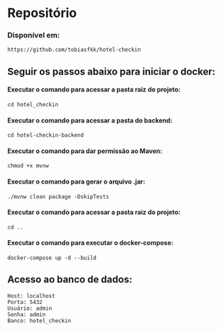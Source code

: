 # Repositório
    
### Disponível em: 

    https://github.com/tobiasfkk/hotel-checkin

## Seguir os passos abaixo para iniciar o docker:

#### Executar o comando para acessar a pasta raiz do projeto: 

    cd hotel_checkin

#### Executar o comando para acessar a pasta do backend:

    cd hotel-checkin-backend

#### Executar o comando para dar permissão ao Maven:

    chmod +x mvnw

#### Executar o comando para gerar o arquivo .jar:

    ./mvnw clean package -DskipTests

#### Executar o comando para acessar a pasta raiz do projeto:

    cd ..

#### Executar o comando para executar o docker-compose:

    docker-compose up -d --build

## Acesso ao banco de dados:

    Host: localhost
    Porta: 5432
    Usuário: admin
    Senha: admin
    Banco: hotel_checkin


